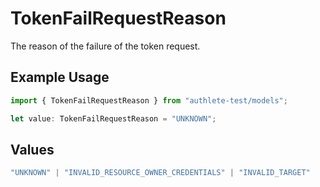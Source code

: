 # TokenFailRequestReason

The reason of the failure of the token request.


## Example Usage

```typescript
import { TokenFailRequestReason } from "authlete-test/models";

let value: TokenFailRequestReason = "UNKNOWN";
```

## Values

```typescript
"UNKNOWN" | "INVALID_RESOURCE_OWNER_CREDENTIALS" | "INVALID_TARGET"
```